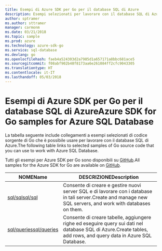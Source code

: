 ```yaml
---
title: Esempi di Azure SDK per Go per il database SQL di Azure
description: Esempi selezionati per lavorare con il database SQL di Azure da Azure SDK per Go.
author: sptramer
ms.author: sttramer
manager: carmonm
ms.date: 03/21/2018
ms.topic: sample
ms.prod: azure
ms.technology: azure-sdk-go
ms.service: sql-database
ms.devlang: go
ms.openlocfilehash: faeb4a524303d2a7985d1a657171a8bbc681ace5
ms.sourcegitcommit: f08abf902b48f8173aa6e261084ff2cfc9043305
ms.translationtype: HT
ms.contentlocale: it-IT
ms.lasthandoff: 05/03/2018
---
```

# <a name="azure-sdk-for-go-samples-for-azure-sql-database"></a><span data-ttu-id="4bf55-103">Esempi di Azure SDK per Go per il database SQL di Azure</span><span class="sxs-lookup"><span data-stu-id="4bf55-103">Azure SDK for Go samples for Azure SQL Database</span></span>

<span data-ttu-id="4bf55-104">La tabella seguente include collegamenti a esempi selezionati di codice sorgente di Go che è possibile usare per lavorare con il database SQL di Azure.</span><span class="sxs-lookup"><span data-stu-id="4bf55-104">The following table links to selected samples of Go source code that you can use to work with Azure SQL Database.</span></span>

<span data-ttu-id="4bf55-105">Tutti gli esempi per Azure SDK per Go sono disponibili su [GitHub](https://github.com/Azure-Samples/azure-sdk-for-go-samples).</span><span class="sxs-lookup"><span data-stu-id="4bf55-105">All samples for the Azure SDK for Go are available on [GitHub](https://github.com/Azure-Samples/azure-sdk-for-go-samples).</span></span>

| <span data-ttu-id="4bf55-106">NOME</span><span class="sxs-lookup"><span data-stu-id="4bf55-106">Name</span></span> | <span data-ttu-id="4bf55-107">DESCRIZIONE</span><span class="sxs-lookup"><span data-stu-id="4bf55-107">Description</span></span> |
|------|-------------|
| [<span data-ttu-id="4bf55-108">sql/sql</span><span class="sxs-lookup"><span data-stu-id="4bf55-108">sql/sql</span></span>](https://github.com/Azure-Samples/azure-sdk-for-go-samples/blob/master/sql/sql.go) | <span data-ttu-id="4bf55-109">Consente di creare e gestire nuovi server SQL e di lavorare con i database in tali server.</span><span class="sxs-lookup"><span data-stu-id="4bf55-109">Create and manage new SQL servers, and work with databases on them.</span></span> |
| [<span data-ttu-id="4bf55-110">sql/queries</span><span class="sxs-lookup"><span data-stu-id="4bf55-110">sql/queries</span></span>](https://github.com/Azure-Samples/azure-sdk-for-go-samples/blob/master/sql/queries.go) | <span data-ttu-id="4bf55-111">Consente di creare tabelle, aggiungere righe ed eseguire query sui dati nel database SQL di Azure.</span><span class="sxs-lookup"><span data-stu-id="4bf55-111">Create tables, add rows, and query data in Azure SQL Database.</span></span> |
